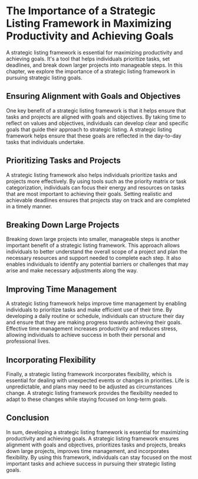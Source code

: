 The Importance of a Strategic Listing Framework in Maximizing Productivity and Achieving Goals
===================================================================================================================================================

A strategic listing framework is essential for maximizing productivity and achieving goals. It's a tool that helps individuals prioritize tasks, set deadlines, and break down larger projects into manageable steps. In this chapter, we explore the importance of a strategic listing framework in pursuing strategic listing goals.

Ensuring Alignment with Goals and Objectives
--------------------------------------------

One key benefit of a strategic listing framework is that it helps ensure that tasks and projects are aligned with goals and objectives. By taking time to reflect on values and objectives, individuals can develop clear and specific goals that guide their approach to strategic listing. A strategic listing framework helps ensure that these goals are reflected in the day-to-day tasks that individuals undertake.

Prioritizing Tasks and Projects
-------------------------------

A strategic listing framework also helps individuals prioritize tasks and projects more effectively. By using tools such as the priority matrix or task categorization, individuals can focus their energy and resources on tasks that are most important to achieving their goals. Setting realistic and achievable deadlines ensures that projects stay on track and are completed in a timely manner.

Breaking Down Large Projects
----------------------------

Breaking down large projects into smaller, manageable steps is another important benefit of a strategic listing framework. This approach allows individuals to better understand the overall scope of a project and plan the necessary resources and support needed to complete each step. It also enables individuals to identify any potential barriers or challenges that may arise and make necessary adjustments along the way.

Improving Time Management
-------------------------

A strategic listing framework helps improve time management by enabling individuals to prioritize tasks and make efficient use of their time. By developing a daily routine or schedule, individuals can structure their day and ensure that they are making progress towards achieving their goals. Effective time management increases productivity and reduces stress, allowing individuals to achieve success in both their personal and professional lives.

Incorporating Flexibility
-------------------------

Finally, a strategic listing framework incorporates flexibility, which is essential for dealing with unexpected events or changes in priorities. Life is unpredictable, and plans may need to be adjusted as circumstances change. A strategic listing framework provides the flexibility needed to adapt to these changes while staying focused on long-term goals.

Conclusion
----------

In sum, developing a strategic listing framework is essential for maximizing productivity and achieving goals. A strategic listing framework ensures alignment with goals and objectives, prioritizes tasks and projects, breaks down large projects, improves time management, and incorporates flexibility. By using this framework, individuals can stay focused on the most important tasks and achieve success in pursuing their strategic listing goals.
